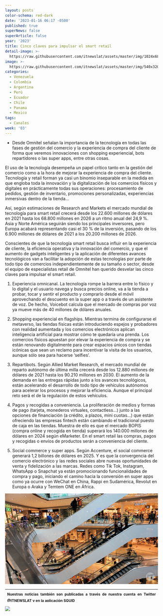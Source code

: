 ```yaml
---
layout: posts
color-schema: red-dark
date: '2023-01-16 06:17 -0500'
published: true
superNews: false
superArticle: false
year: '2023'
title: Cinco claves para impulsar el smart retail
detail-image: >-
  https://raw.githubusercontent.com/itnewslat/assets/master/img/1024x680/Negocio-Retail-g.jpg
image: >-
  https://raw.githubusercontent.com/itnewslat/assets/master/img/540x320/Negocio-Retail-p.jpg
categories:
  - Venezuela
  - Colombia
  - Argentina
  - Perú
  - Ecuador
  - Chile
  - Panama
  - Mexico
tags:
  - Canales
week: '03'
---
```

- Desde Omnitel señalan la importancia de la tecnología en todas las fases de gestión del comercio y la experiencia de compra del cliente de forma que veremos innovaciones con shopping experiencial, bots repartidores o las super apps, entre otras cosas.

El uso de la tecnología desempeña un papel crítico tanto en la gestión del comercio como a la hora de mejorar la experiencia de compra del cliente. Tecnología y retail forman ya casi un binomio inseparable en la medida en que engloba toda la innovación y la digitalización de los comercios físicos y digitales en prácticamente todas sus operaciones: procesamiento de pedidos, gestión de inventario, promociones personalizadas, experiencias inmersivas dentro de la tienda…

Así, según estimaciones de Research and Markets el mercado mundial de tecnología para smart retail crecerá desde los 22.600 millones de dólares en 2021 hasta los 68.800 millones en 2026 a un ritmo anual del 24,9 %. Asia y Norte América seguirán siendo los principales inversores, pero Europa acabará representando casi el 30 % de la inversión, pasando de los 6.900 millones de dólares de 2021 a los 20.200 millones de 2026.

Conscientes de que la tecnología smart retail busca influir en la experiencia de cliente, la eficiencia operativa y la innovación del comercio, y que el aumento de gadgets inteligentes y la aplicación de diferentes avances tecnológicos van a facilitar la adopción de estas tecnologías por parte de todo tipo de comercios independientemente de su tamaño o sector, desde el equipo de especialistas retail de Omnitel han querido desvelar las cinco claves para impulsar el smart retail.

1. Experiencia omnicanal. La tecnología rompe la barrera entre lo físico y lo digital y el usuario navega y busca precios online, va a la tienda a probar, tocar y sentir el producto y comprarlo desde el móvil aprovechando el descuento en la super app o a través de un asistente de voz. De hecho, Voicebot calcula que el mercado de compras por voz ya mueve más de 40 millones de dólares anuales.

1. Shopping experiencial en flagships. Mientras termina de configurarse el metaverso, las tiendas físicas están introduciendo espejos y probadores con realidad aumentada y los comercios electrónicos aplican inteligencia artificial para mostrar cómo te quedaría una prenda. Los comercios físicos apuestan por elevar la experiencia de compra y se están renovando digitalmente para crear espacios únicos con tiendas icónicas que sean un reclamo para incentivar la visita de los usuarios, aunque sólo sea para hacerse ‘selfies’.

1. Repartibots. Según Allied Market Research, el mercado mundial de reparto autónomo de última milla crecerá desde los 12.880 millones de dólares de 2021 hasta los 90.210 millones en 2030. El aumento de la demanda en las entregas rápidas junto a los avances tecnológicos, están acelerando el desarrollo de todo tipo de vehículos autónomos para acelerar los procesos y mejorar la eficiencia. Aunque el principal reto será el de la regulación de estos vehículos.

1. Pagos y recogidas a conveniencia. La proliferación de medios y formas de pago (tarjeta, monederos virtuales, contactless…) junto a las opciones de financiación (a crédito, a plazos, mini cuotas…) que están ofreciendo las empresas fintech están cambiando el tradicional puesto de caja en las tiendas. Muestra de ello es que el mercado BOPIS (compra online y recogida en tienda) superará los 140.000 millones de dólares en 2024 según eMarketer. En el smart retail las compras, pagos y recogidas o envíos de productos serán a conveniencia del cliente.

1. Social commerce y super apps. Según Accenture, el social commerce generará 1,2 billones de dólares en 2025. Y es que la convergencia del comercio electrónico y las redes sociales abre nuevas oportunidades de venta y fidelización a las marcas. Redes como Tik Tok, Instagram, WhatsApp o Snapchat ya están promocionando funcionalidades de compra y pago, iniciando el camino hacia la conversión en super apps como ya ocurre con WeChat en China, Rappi en Sudamérica, Revolut en Europa o Araka y Temtem ONE en África.

![](https://raw.githubusercontent.com/itnewslat/assets/master/img/540x320/Negocio-Retail-p.jpg)

<table style="height: 42px;" width="569">
<tbody>
<tr>
<td style="text-align: justify;"><sub><strong>Nuestras noticias también son publicadas a través de nuestra cuenta en Twitter <a href="https://twitter.com/itnewslat?lang=es">@ITNEWSLAT</a> y en la aplicación <a href="https://squidapp.co/en/">SQUID</a></strong></sub></td>
</tr>
</tbody>
</table>

<img src="https://tracker.metricool.com/c3po.jpg?hash=56f88a41e39ab42c063cc51676587a04"/>